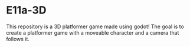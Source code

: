 # E11a-3D
This repository is a 3D platformer game made using godot!
The goal is to create a platformer game with a moveable character and a camera that follows it. 
